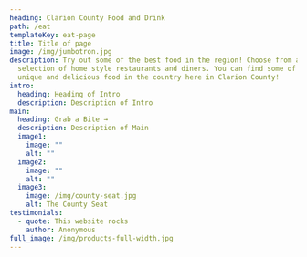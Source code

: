 ```yaml
---
heading: Clarion County Food and Drink
path: /eat
templateKey: eat-page
title: Title of page
image: /img/jumbotron.jpg
description: Try out some of the best food in the region! Choose from a diverse
  selection of home style restaurants and diners. You can find some of the most
  unique and delicious food in the country here in Clarion County!
intro:
  heading: Heading of Intro
  description: Description of Intro
main:
  heading: Grab a Bite →
  description: Description of Main
  image1:
    image: ""
    alt: ""
  image2:
    image: ""
    alt: ""
  image3:
    image: /img/county-seat.jpg
    alt: The County Seat
testimonials:
  - quote: This website rocks
    author: Anonymous
full_image: /img/products-full-width.jpg
---
```

